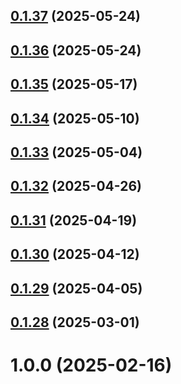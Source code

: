 ## [0.1.37](https://github.com/cloud-copilot/iam-simulate/compare/v0.1.36...v0.1.37) (2025-05-24)

## [0.1.36](https://github.com/cloud-copilot/iam-simulate/compare/v0.1.35...v0.1.36) (2025-05-24)

## [0.1.35](https://github.com/cloud-copilot/iam-simulate/compare/v0.1.34...v0.1.35) (2025-05-17)

## [0.1.34](https://github.com/cloud-copilot/iam-simulate/compare/v0.1.33...v0.1.34) (2025-05-10)

## [0.1.33](https://github.com/cloud-copilot/iam-simulate/compare/v0.1.32...v0.1.33) (2025-05-04)

## [0.1.32](https://github.com/cloud-copilot/iam-simulate/compare/v0.1.31...v0.1.32) (2025-04-26)

## [0.1.31](https://github.com/cloud-copilot/iam-simulate/compare/v0.1.30...v0.1.31) (2025-04-19)

## [0.1.30](https://github.com/cloud-copilot/iam-simulate/compare/v0.1.29...v0.1.30) (2025-04-12)

## [0.1.29](https://github.com/cloud-copilot/iam-simulate/compare/v0.1.28...v0.1.29) (2025-04-05)

## [0.1.28](https://github.com/cloud-copilot/iam-simulate/compare/v0.1.27...v0.1.28) (2025-03-01)

# 1.0.0 (2025-02-16)
